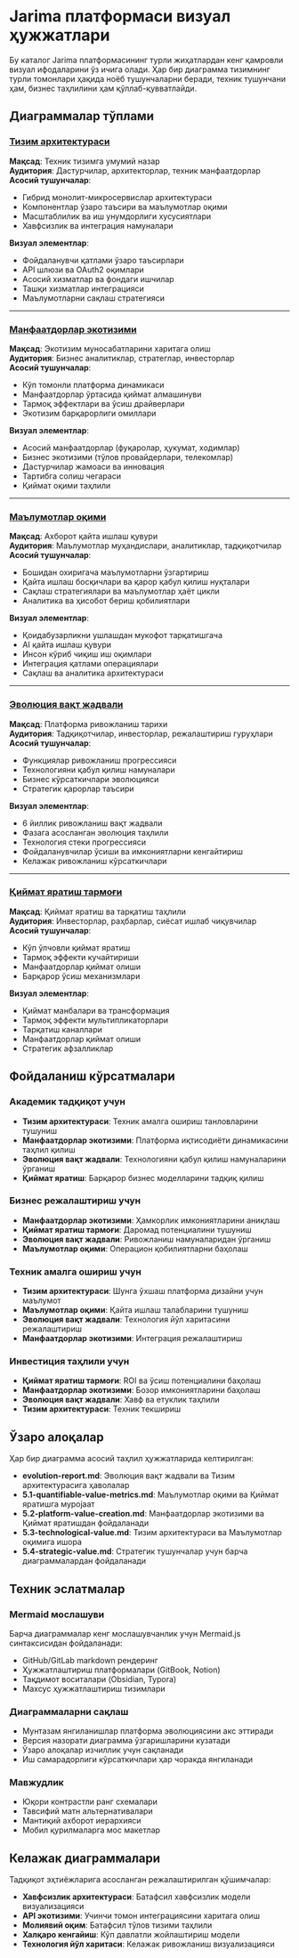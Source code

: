# Jarima платформаси визуал ҳужжатлари

Бу каталог Jarima платформасининг турли жиҳатлардан кенг қамровли визуал ифодаларини ўз ичига олади. Ҳар бир диаграмма тизимнинг турли томонлари ҳақида ноёб тушунчаларни беради, техник тушунчани ҳам, бизнес таҳлилини ҳам қўллаб-қувватлайди.

## Диаграммалар тўплами

### [Тизим архитектураси](./tizim-arxitekturasi.md)
**Мақсад**: Техник тизимга умумий назар  
**Аудитория**: Дастурчилар, архитекторлар, техник манфаатдорлар  
**Асосий тушунчалар**: 
- Гибрид монолит-микросервислар архитектураси
- Компонентлар ўзаро таъсири ва маълумотлар оқими
- Масштаблилик ва иш унумдорлиги хусусиятлари
- Хавфсизлик ва интеграция намуналари

**Визуал элементлар**:
- Фойдаланувчи қатлами ўзаро таъсирлари
- API шлюзи ва OAuth2 оқимлари
- Асосий хизматлар ва фондаги ишчилар
- Ташқи хизматлар интеграцияси
- Маълумотларни сақлаш стратегияси

---

### [Манфаатдорлар экотизими](./manfaatdorlar-ekotizimi.md)
**Мақсад**: Экотизим муносабатларини харитага олиш  
**Аудитория**: Бизнес аналитиклар, стратеглар, инвесторлар  
**Асосий тушунчалар**:
- Кўп томонли платформа динамикаси
- Манфаатдорлар ўртасида қиймат алмашинуви
- Тармоқ эффектлари ва ўсиш драйверлари
- Экотизим барқарорлиги омиллари

**Визуал элементлар**:
- Асосий манфаатдорлар (фуқаролар, ҳукумат, ходимлар)
- Бизнес экотизими (тўлов провайдерлари, телекомлар)
- Дастурчилар жамоаси ва инновация
- Тартибга солиш чегараси
- Қиймат оқими таҳлили

---

### [Маълумотлар оқими](./malumotlar-oqimi.md)
**Мақсад**: Ахборот қайта ишлаш қувури  
**Аудитория**: Маълумотлар муҳандислари, аналитиклар, тадқиқотчилар  
**Асосий тушунчалар**:
- Бошидан охиригача маълумотларни ўзгартириш
- Қайта ишлаш босқичлари ва қарор қабул қилиш нуқталари
- Сақлаш стратегиялари ва маълумотлар ҳаёт цикли
- Аналитика ва ҳисобот бериш қобилиятлари

**Визуал элементлар**:
- Қоидабузарликни ушлашдан мукофот тарқатишгача
- AI қайта ишлаш қувури
- Инсон кўриб чиқиш иш оқимлари
- Интеграция қатлами операциялари
- Сақлаш ва аналитика архитектураси

---

### [Эволюция вақт жадвали](./evolyutsiya-vaqt-jadvali.md)
**Мақсад**: Платформа ривожланиш тарихи  
**Аудитория**: Тадқиқотчилар, инвесторлар, режалаштириш гуруҳлари  
**Асосий тушунчалар**:
- Функциялар ривожланиш прогрессияси
- Технологияни қабул қилиш намуналари
- Бизнес кўрсаткичлари эволюцияси
- Стратегик қарорлар таъсири

**Визуал элементлар**:
- 6 йиллик ривожланиш вақт жадвали
- Фазага асосланган эволюция таҳлили
- Технология стеки прогрессияси
- Фойдаланувчилар ўсиши ва имкониятларни кенгайтириш
- Келажак ривожланиш кўрсаткичлари

---

### [Қиймат яратиш тармоғи](./qiymat-yaratish-tarmogi.md)
**Мақсад**: Қиймат яратиш ва тарқатиш таҳлили  
**Аудитория**: Инвесторлар, раҳбарлар, сиёсат ишлаб чиқувчилар  
**Асосий тушунчалар**:
- Кўп ўлчовли қиймат яратиш
- Тармоқ эффекти кучайтириши
- Манфаатдорлар қиймат олиши
- Барқарор ўсиш механизмлари

**Визуал элементлар**:
- Қиймат манбалари ва трансформация
- Тармоқ эффекти мультипликаторлари
- Тарқатиш каналлари
- Манфаатдорлар қиймат олиши
- Стратегик афзалликлар

## Фойдаланиш кўрсатмалари

### Академик тадқиқот учун
- **Тизим архитектураси**: Техник амалга ошириш танловларини тушуниш
- **Манфаатдорлар экотизими**: Платформа иқтисодиёти динамикасини таҳлил қилиш
- **Эволюция вақт жадвали**: Технологияни қабул қилиш намуналарини ўрганиш
- **Қиймат яратиш**: Барқарор бизнес моделларини тадқиқ қилиш

### Бизнес режалаштириш учун
- **Манфаатдорлар экотизими**: Ҳамкорлик имкониятларини аниқлаш
- **Қиймат яратиш тармоғи**: Даромад потенциалини тушуниш
- **Эволюция вақт жадвали**: Ривожланиш намуналаридан ўрганиш
- **Маълумотлар оқими**: Операцион қобилиятларни баҳолаш

### Техник амалга ошириш учун
- **Тизим архитектураси**: Шунга ўхшаш платформа дизайни учун маълумот
- **Маълумотлар оқими**: Қайта ишлаш талабларини тушуниш
- **Эволюция вақт жадвали**: Технология йўл харитасини режалаштириш
- **Манфаатдорлар экотизими**: Интеграция режалаштириш

### Инвестиция таҳлили учун
- **Қиймат яратиш тармоғи**: ROI ва ўсиш потенциалини баҳолаш
- **Манфаатдорлар экотизими**: Бозор имкониятларини баҳолаш
- **Эволюция вақт жадвали**: Хавф ва етуклик таҳлили
- **Тизим архитектураси**: Техник текшириш

## Ўзаро алоқалар

Ҳар бир диаграмма асосий таҳлил ҳужжатларида келтирилган:

- **evolution-report.md**: Эволюция вақт жадвали ва Тизим архитектурасига ҳаволалар
- **5.1-quantifiable-value-metrics.md**: Маълумотлар оқими ва Қиймат яратишга муроjаат
- **5.2-platform-value-creation.md**: Манфаатдорлар экотизими ва Қиймат яратишдан фойдаланади
- **5.3-technological-value.md**: Тизим архитектураси ва Маълумотлар оқимига ишора
- **5.4-strategic-value.md**: Стратегик тушунчалар учун барча диаграммалардан фойдаланади

## Техник эслатмалар

### Mermaid мослашуви
Барча диаграммалар кенг мослашувчанлик учун Mermaid.js синтаксисидан фойдаланади:
- GitHub/GitLab markdown рендеринг
- Ҳужжатлаштириш платформалари (GitBook, Notion)
- Тақдимот воситалари (Obsidian, Typora)
- Махсус ҳужжатлаштириш тизимлари

### Диаграммаларни сақлаш
- Мунтазам янгиланишлар платформа эволюциясини акс эттиради
- Версия назорати диаграмма ўзгаришларини кузатади
- Ўзаро алоқалар изчиллик учун сақланади
- Иш самарадорлиги кўрсаткичлари ҳар чоракда янгиланади

### Мавжудлик
- Юқори контрастли ранг схемалари
- Тавсифий матн альтернативалари
- Мантиқий ахборот иерархияси
- Мобил қурилмаларга мос макетлар

## Келажак диаграммалари

Тадқиқот эҳтиёжларига асосланган режалаштирилган қўшимчалар:
- **Хавфсизлик архитектураси**: Батафсил хавфсизлик модели визуализацияси
- **API экотизими**: Учинчи томон интеграциясини харитага олиш
- **Молиявий оқим**: Батафсил тўлов тизими таҳлили
- **Халқаро кенгайиш**: Кўп давлатли жойлаштириш модели
- **Технология йўл харитаси**: Келажак ривожланиш визуализацияси